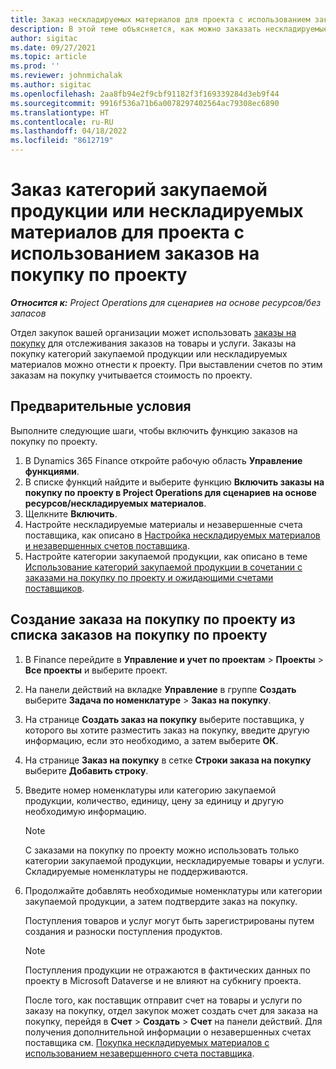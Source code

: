 ```yaml
---
title: Заказ нескладируемых материалов для проекта с использованием заказов на покупку по проектам
description: В этой теме объясняется, как можно заказать нескладируемые материалы для проекта с помощью заказов на покупку по проекту.
author: sigitac
ms.date: 09/27/2021
ms.topic: article
ms.prod: ''
ms.reviewer: johnmichalak
ms.author: sigitac
ms.openlocfilehash: 2aa8fb94e2f9cbf91182f3f169339284d3eb9f44
ms.sourcegitcommit: 9916f536a71b6a0078297402564ac79308ec6890
ms.translationtype: HT
ms.contentlocale: ru-RU
ms.lasthandoff: 04/18/2022
ms.locfileid: "8612719"
---
```

# <a name="order-procurement-categories-or-non-stocked-materials-for-a-project-using-project-purchase-orders"></a>Заказ категорий закупаемой продукции или нескладируемых материалов для проекта с использованием заказов на покупку по проекту

_**Относится к:** Project Operations для сценариев на основе ресурсов/без запасов_

Отдел закупок вашей организации может использовать [заказы на покупку](/dynamics365/supply-chain/procurement/purchase-order-overview) для отслеживания заказов на товары и услуги. Заказы на покупку категорий закупаемой продукции или нескладируемых материалов можно отнести к проекту. При выставлении счетов по этим заказам на покупку учитывается стоимость по проекту.

## <a name="prerequisites"></a>Предварительные условия
Выполните следующие шаги, чтобы включить функцию заказов на покупку по проекту.

1. В Dynamics 365 Finance откройте рабочую область **Управление функциями**.
2. В списке функций найдите и выберите функцию **Включить заказы на покупку по проекту в Project Operations для сценариев на основе ресурсов/нескладируемых материалов**.
3. Щелкните **Включить**.
4. Настройте нескладируемые материалы и незавершенные счета поставщика, как описано в [Настройка нескладируемых материалов и незавершенных счетов поставщика](configure-materials-nonstocked.md).
5. Настройте категории закупаемой продукции, как описано в теме [Использование категорий закупаемой продукции в сочетании с заказами на покупку по проекту и ожидающими счетами поставщиков](configure-procurement-categories.md).

## <a name="create-a-project-purchase-order-from-the-project-purchase-order-list"></a>Создание заказа на покупку по проекту из списка заказов на покупку по проекту

1. В Finance перейдите в **Управление и учет по проектам** > **Проекты** > **Все проекты** и выберите проект.
2. На панели действий на вкладке **Управление** в группе **Создать** выберите **Задача по номенклатуре** > **Заказ на покупку**.
3. На странице **Создать заказ на покупку** выберите поставщика, у которого вы хотите разместить заказ на покупку, введите другую информацию, если это необходимо, а затем выберите **ОК**.
4. На странице **Заказ на покупку** в сетке **Строки заказа на покупку** выберите **Добавить строку**.
5. Введите номер номенклатуры или категорию закупаемой продукции, количество, единицу, цену за единицу и другую необходимую информацию.

    > [!NOTE]
    > С заказами на покупку по проекту можно использовать только категории закупаемой продукции, нескладируемые товары и услуги. Складируемые номенклатуры не поддерживаются.

6. Продолжайте добавлять необходимые номенклатуры или категории закупаемой продукции, а затем подтвердите заказ на покупку.

    Поступления товаров и услуг могут быть зарегистрированы путем создания и разноски поступления продуктов.

    > [!NOTE]
    > Поступления продукции не отражаются в фактических данных по проекту в Microsoft Dataverse и не влияют на субкнигу проекта.

    После того, как поставщик отправит счет на товары и услуги по заказу на покупку, отдел закупок может создать счет для заказа на покупку, перейдя в **Счет** > **Создать** > **Счет** на панели действий. Для получения дополнительной информации о незавершенных счетах поставщика см. [Покупка нескладируемых материалов с использованием незавершенного счета поставщика](pending-vendor-invoices.md).

